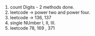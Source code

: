 1. count Digits - 2 methods done.
2. leetcode -> power two and power four.
3. leetcode -> 136, 137 
4. single NUmber I, II, III. 
5. leetcode 78, 169 , 371 